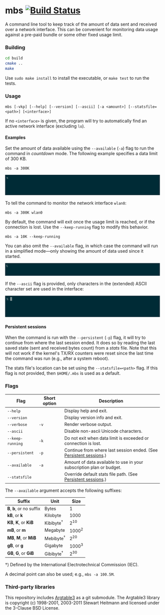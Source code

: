 # mbs [![Build Status](https://img.shields.io/travis/laserpants/mbs/master.svg?style=flat)](https://travis-ci.org/laserpants/mbs)

A command line tool to keep track of the amount of data sent and received over 
a network interface. This can be convenient for monitoring data usage against a 
pre-paid bundle or some other fixed usage limit.

### Building

```bash
cd build
cmake ..
make
```

Use `sudo make install` to install the executable, or `make test` to run the tests.

### Usage

```
mbs [-vkp] [--help] [--version] [--ascii] [-a <amount>] [--statsfile=<path>] [<interface>]
```

If no `<interface>` is given, the program will try to automatically find an 
active network interface (excluding `lo`).

#### Examples

Set the amount of data available using the `--available` (`-a`) flag to run
the command in *countdown* mode. The following example specifies a data limit 
of 300 KB.

```
mbs -a 300K
```

![mbs](https://github.com/laserpants/mbs/blob/master/mbs.gif)

To tell the command to monitor the network interface `wlan0`:

```
mbs -a 300K wlan0
```

By default, the command will exit once the usage limit is reached, or if the 
connection is lost. Use the `--keep-running` flag to modify this behavior.

```
mbs -a 10K --keep-running
```

You can also omit the `--available` flag, in which case the command will 
run in a simplified mode&mdash;only showing the amount of data used since it 
started.

![mbs](https://raw.githubusercontent.com/laserpants/mbs/master/mbs2.gif)

If the `--ascii` flag is provided, only characters in the (extended) ASCII 
character set are used in the interface:

![mbs](https://raw.githubusercontent.com/laserpants/mbs/master/mbs3.gif)

#### Persistent sessions

When the command is run with the `--persistent` (`-p`) flag, it will try to 
continue from where the last session ended. It does so by reading the last 
saved state (sent and received bytes count) from a *stats* file. Note that this 
will not work if the kernel's TX/RX counters were reset since the last time the 
command was run (e.g., after a system reboot).

The stats file's location can be set using the `--statsfile=<path>` flag. If 
this flag is not provided, then `$HOME/.mbs` is used as a default.

### Flags

| Flag             | Short option   | Description                             |
|------------------|----------------|-----------------------------------------|
| `--help`         |                | Display help and exit.                  |
| `--version`      |                | Display version info and exit.          |
| `--verbose`      | `-v`           | Render verbose output.                  |
| `--ascii`        |                | Disable non-ascii Unicode characters.   |
| `--keep-running` | `-k`           | Do not exit when data limit is exceeded or connection is lost. |
| `--persistent`   | `-p`           | Continue from where last session ended. (See [Persistent sessions](https://github.com/laserpants/mbs#persistent-sessions).) |
| `--available`    | `-a`           | Amount of data available to use in your subscription plan or budget. |
| `--statsfile`    |                | Override default stats file path. (See [Persistent sessions](https://github.com/laserpants/mbs#persistent-sessions).) |

The `--available` argument accepts the following suffixes:

| Suffix                     | Unit                   | Size             |
|----------------------------|------------------------|------------------|
| **B**, **b**, or no suffix | Bytes                  | 1                |
| **kB**, or **k**           | Kilobyte               | 1000             |
| **KB**, **K**, or **KiB**  | Kibibyte<sup>†</sup>   | 2<sup>10</sup>   |
| **mB**, or **m**           | Megabyte               | 1000<sup>2</sup> |
| **MB**, **M**, or **MiB**  | Mebibyte<sup>†</sup>   | 2<sup>20</sup>   |
| **gB**, or **g**           | Gigabyte               | 1000<sup>3</sup> |
| **GB**, **G**, or **GiB**  | Gibibyte<sup>†</sup>   | 2<sup>30</sup>   |

†) Defined by the International Electrotechnical Commission (IEC).

A decimal point can also be used; e.g., `mbs -a 100.5M`.

### Third-party libraries

This repository includes [Argtable3](http://www.argtable.org/) as a git submodule. The Argtable3 library is copyright (c) 1998-2001, 2003-2011 Stewart Heitmann and licensed under the 3-Clause BSD License.
